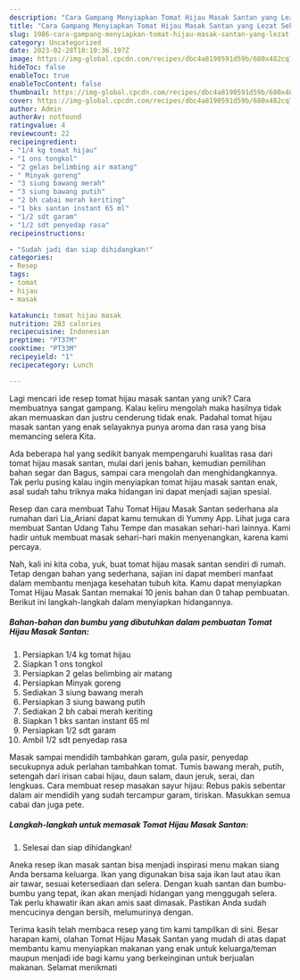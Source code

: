 ```yaml
---
description: "Cara Gampang Menyiapkan Tomat Hijau Masak Santan yang Lezat Sekali"
title: "Cara Gampang Menyiapkan Tomat Hijau Masak Santan yang Lezat Sekali"
slug: 1986-cara-gampang-menyiapkan-tomat-hijau-masak-santan-yang-lezat-sekali
category: Uncategorized
date: 2023-02-28T10:10:36.197Z
image: https://img-global.cpcdn.com/recipes/dbc4a8190591d59b/680x482cq70/tomat-hijau-masak-santan-foto-resep-utama.jpg
hideToc: false
enableToc: true
enableTocContent: false
thumbnail: https://img-global.cpcdn.com/recipes/dbc4a8190591d59b/680x482cq70/tomat-hijau-masak-santan-foto-resep-utama.jpg
cover: https://img-global.cpcdn.com/recipes/dbc4a8190591d59b/680x482cq70/tomat-hijau-masak-santan-foto-resep-utama.jpg
author: Admin
authorAv: notfound
ratingvalue: 4
reviewcount: 22
recipeingredient:
- "1/4 kg tomat hijau"
- "1 ons tongkol"
- "2 gelas belimbing air matang"
- " Minyak goreng"
- "3 siung bawang merah"
- "3 siung bawang putih"
- "2 bh cabai merah keriting"
- "1 bks santan instant 65 ml"
- "1/2 sdt garam"
- "1/2 sdt penyedap rasa"
recipeinstructions:

- "Sudah jadi dan siap dihidangkan!"
categories:
- Resep
tags:
- tomat
- hijau
- masak

katakunci: tomat hijau masak 
nutrition: 283 calories
recipecuisine: Indonesian
preptime: "PT37M"
cooktime: "PT33M"
recipeyield: "1"
recipecategory: Lunch

---
```





Lagi mencari ide resep tomat hijau masak santan yang unik? Cara membuatnya sangat gampang. Kalau keliru mengolah maka hasilnya tidak akan memuaskan dan justru cenderung tidak enak. Padahal tomat hijau masak santan yang enak selayaknya punya aroma dan rasa yang bisa memancing selera Kita.





Ada beberapa hal yang sedikit banyak mempengaruhi kualitas rasa dari tomat hijau masak santan, mulai dari jenis bahan, kemudian pemilihan bahan segar dan Bagus, sampai cara mengolah dan menghidangkannya. Tak perlu pusing kalau ingin menyiapkan tomat hijau masak santan enak,      asal sudah tahu triknya maka hidangan ini dapat menjadi sajian spesial.














Resep dan cara membuat Tahu Tomat Hijau Masak Santan sederhana ala rumahan dari Lia_Ariani dapat kamu temukan di Yummy App. Lihat juga cara membuat Santan Udang Tahu Tempe dan masakan sehari-hari lainnya. Kami hadir untuk membuat masak sehari-hari makin menyenangkan, karena kami percaya.






Nah, kali ini kita coba, yuk, buat tomat hijau masak santan sendiri di rumah. Tetap dengan bahan yang sederhana, sajian ini dapat memberi manfaat dalam membantu menjaga kesehatan tubuh kita. Kamu dapat menyiapkan Tomat Hijau Masak Santan memakai 10 jenis bahan dan 0 tahap pembuatan. Berikut ini langkah-langkah dalam menyiapkan hidangannya.

<!--inarticleads1-->

##### Bahan-bahan dan bumbu yang dibutuhkan dalam pembuatan Tomat Hijau Masak Santan:

1. Persiapkan 1/4 kg tomat hijau
1. Siapkan 1 ons tongkol
1. Persiapkan 2 gelas belimbing air matang
1. Persiapkan  Minyak goreng
1. Sediakan 3 siung bawang merah
1. Persiapkan 3 siung bawang putih
1. Sediakan 2 bh cabai merah keriting
1. Siapkan 1 bks santan instant 65 ml
1. Persiapkan 1/2 sdt garam
1. Ambil 1/2 sdt penyedap rasa


Masak sampai mendidih tambahkan garam, gula pasir, penyedap secukupnya aduk perlahan tambahkan tomat. Tumis bawang merah, putih, setengah dari irisan cabai hijau, daun salam, daun jeruk, serai, dan lengkuas. Cara membuat resep masakan sayur hijau: Rebus pakis sebentar dalam air mendidih yang sudah tercampur garam, tiriskan. Masukkan semua cabai dan juga pete. 

<!--inarticleads2-->

##### Langkah-langkah untuk memasak Tomat Hijau Masak Santan:


1. Selesai dan siap dihidangkan!

Aneka resep ikan masak santan bisa menjadi inspirasi menu makan siang Anda bersama keluarga. Ikan yang digunakan bisa saja ikan laut atau ikan air tawar, sesuai ketersediaan dan selera. Dengan kuah santan dan bumbu-bumbu yang tepat, ikan akan menjadi hidangan yang menggugah selera. Tak perlu khawatir ikan akan amis saat dimasak. Pastikan Anda sudah mencucinya dengan bersih, melumurinya dengan. 

Terima kasih telah membaca resep yang tim kami tampilkan di sini. Besar harapan kami, olahan Tomat Hijau Masak Santan yang mudah di atas dapat membantu kamu menyiapkan makanan yang enak untuk keluarga/teman maupun menjadi ide bagi kamu yang berkeinginan untuk berjualan makanan. Selamat menikmati
